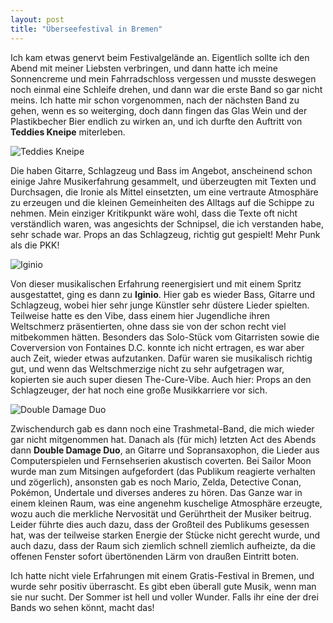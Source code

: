 ```yaml
---
layout: post
title: "Überseefestival in Bremen"
---
```


Ich kam etwas genervt beim Festivalgelände an. Eigentlich sollte ich den Abend mit meiner Liebsten verbringen, und dann hatte ich meine Sonnencreme und mein Fahrradschloss vergessen und musste deswegen noch einmal eine Schleife drehen, und dann war die erste Band so gar nicht meins. Ich hatte mir schon vorgenommen, nach der nächsten Band zu gehen, wenn es so weiterging, doch dann fingen das Glas Wein und der Plastikbecher Bier endlich zu wirken an, und ich durfte den Auftritt von **Teddies Kneipe** miterleben.

![Teddies Kneipe](/images/2025-08-30-übersee/teddies-kneipe.jpg)

Die haben Gitarre, Schlagzeug und Bass im Angebot, anscheinend schon einige Jahre Musikerfahrung gesammelt, und überzeugten mit Texten und Durchsagen, die Ironie als Mittel einsetzten, um eine vertraute Atmosphäre zu erzeugen und die kleinen Gemeinheiten des Alltags auf die Schippe zu nehmen. Mein einziger Kritikpunkt wäre wohl, dass die Texte oft nicht verständlich waren, was angesichts der Schnipsel, die ich verstanden habe, sehr schade war. Props an das Schlagzeug, richtig gut gespielt! Mehr Punk als die PKK!

![Iginio](/images/2025-08-30-übersee/iginio.jpg)

Von dieser musikalischen Erfahrung reenergisiert und mit einem Spritz ausgestattet, ging es dann zu **Iginio**. Hier gab es wieder Bass, Gitarre und Schlagzeug, wobei hier sehr junge Künstler sehr düstere Lieder spielten. Teilweise hatte es den Vibe, dass einem hier Jugendliche ihren Weltschmerz präsentierten, ohne dass sie von der schon recht viel mitbekommen hätten. Besonders das Solo-Stück vom Gitarristen sowie die Coverversion von Fontaines D.C. konnte ich nicht ertragen, es war aber auch Zeit, wieder etwas aufzutanken. Dafür waren sie musikalisch richtig gut, und wenn das Weltschmerzige nicht zu sehr aufgetragen war, kopierten sie auch super diesen The-Cure-Vibe. Auch hier: Props an den Schlagzeuger, der hat noch eine große Musikkarriere vor sich.

![Double Damage Duo](/images/2025-08-30-übersee/double-damage-duo.jpg)

Zwischendurch gab es dann noch eine Trashmetal-Band, die mich wieder gar nicht mitgenommen hat. Danach als (für mich) letzten Act des Abends dann **Double Damage Duo**, an Gitarre und Sopransaxophon, die Lieder aus Computerspielen und Fernsehserien akustisch coverten. Bei Sailor Moon wurde man zum Mitsingen aufgefordert (das Publikum reagierte verhalten und zögerlich), ansonsten gab es noch Mario, Zelda, Detective Conan, Pokémon, Undertale und diverses anderes zu hören. Das Ganze war in einem kleinen Raum, was eine angenehm kuschelige Atmosphäre erzeugte, wozu auch die merkliche Nervosität und Gerührtheit der Musiker beitrug. Leider führte dies auch dazu, dass der Großteil des Publikums gesessen hat, was der teilweise starken Energie der Stücke nicht gerecht wurde, und auch dazu, dass der Raum sich ziemlich schnell ziemlich aufheizte, da die offenen Fenster sofort übertönenden Lärm von draußen Eintritt boten.

Ich hatte nicht viele Erfahrungen mit einem Gratis-Festival in Bremen, und wurde sehr positiv überrascht. Es gibt eben überall gute Musik, wenn man sie nur sucht. Der Sommer ist hell und voller Wunder. Falls ihr eine der drei Bands wo sehen könnt, macht das!
